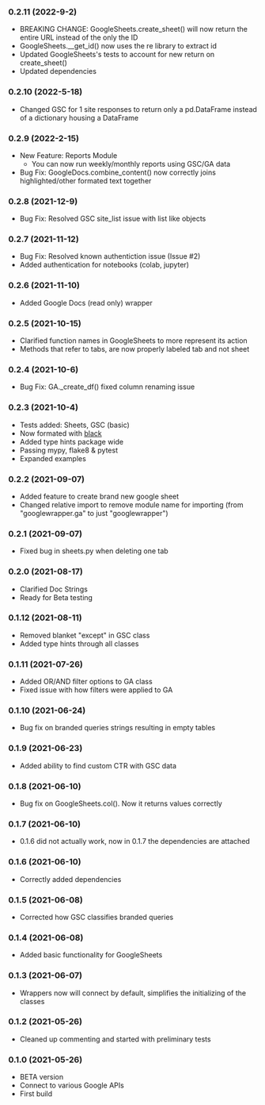 ### 0.2.11 (2022-9-2)

- BREAKING CHANGE: GoogleSheets.create_sheet() will now return the entire URL instead of the only the ID
- GoogleSheets.\_\_get_id() now uses the re library to extract id
- Updated GoogleSheets's tests to account for new return on create_sheet()
- Updated dependencies

### 0.2.10 (2022-5-18)

- Changed GSC for 1 site responses to return only a pd.DataFrame instead of a dictionary housing a DataFrame

### 0.2.9 (2022-2-15)

- New Feature: Reports Module
  - You can now run weekly/monthly reports using GSC/GA data
- Bug Fix: GoogleDocs.combine_content() now correctly joins highlighted/other formated text together

### 0.2.8 (2021-12-9)

- Bug Fix: Resolved GSC site_list issue with list like objects

### 0.2.7 (2021-11-12)

- Bug Fix: Resolved known authentiction issue (Issue #2)
- Added authentication for notebooks (colab, jupyter)

### 0.2.6 (2021-11-10)

- Added Google Docs (read only) wrapper

### 0.2.5 (2021-10-15)

- Clarified function names in GoogleSheets to more represent its action
- Methods that refer to tabs, are now properly labeled tab and not sheet

### 0.2.4 (2021-10-6)

- Bug Fix: GA.\_create_df() fixed column renaming issue

### 0.2.3 (2021-10-4)

- Tests added: Sheets, GSC (basic)
- Now formated with <a href=https://github.com/psf/black>black</a>
- Added type hints package wide
- Passing mypy, flake8 & pytest
- Expanded examples

### 0.2.2 (2021-09-07)

- Added feature to create brand new google sheet
- Changed relative import to remove module name for importing (from "googlewrapper.ga" to just "googlewrapper")

### 0.2.1 (2021-09-07)

- Fixed bug in sheets.py when deleting one tab

### 0.2.0 (2021-08-17)

- Clarified Doc Strings
- Ready for Beta testing

### 0.1.12 (2021-08-11)

- Removed blanket "except" in GSC class
- Added type hints through all classes

### 0.1.11 (2021-07-26)

- Added OR/AND filter options to GA class
- Fixed issue with how filters were applied to GA

### 0.1.10 (2021-06-24)

- Bug fix on branded queries strings resulting in empty tables

### 0.1.9 (2021-06-23)

- Added ability to find custom CTR with GSC data

### 0.1.8 (2021-06-10)

- Bug fix on GoogleSheets.col(). Now it returns values correctly

### 0.1.7 (2021-06-10)

- 0.1.6 did not actually work, now in 0.1.7 the dependencies are attached

### 0.1.6 (2021-06-10)

- Correctly added dependencies

### 0.1.5 (2021-06-08)

- Corrected how GSC classifies branded queries

### 0.1.4 (2021-06-08)

- Added basic functionality for GoogleSheets

### 0.1.3 (2021-06-07)

- Wrappers now will connect by default, simplifies the initializing of the classes

### 0.1.2 (2021-05-26)

- Cleaned up commenting and started with preliminary tests

### 0.1.0 (2021-05-26)

- BETA version
- Connect to various Google APIs
- First build
